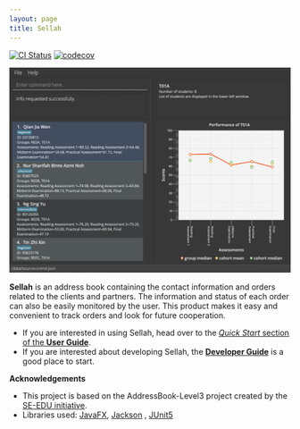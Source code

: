 ```yaml
---
layout: page
title: Sellah
---
```


[![CI Status](https://github.com/AY2122S1-CS2103T-T12-1/tp/workflows/Java%20CI/badge.svg)](https://github.com/AY2122S1-CS2103T-T12-1/tp/actions)
[![codecov](https://codecov.io/gh/AY2122S1-CS2103T-T12-1/tp/branch/master/graph/badge.svg?token=PHRUR4ICCB)](https://codecov.io/gh/AY2122S1-CS2103T-T12-1/tp)

![Ui](images/Ui.png)

**Sellah** is an address book containing the contact information and orders related to the clients and partners. The
information and status of each order can also be easily monitored by the user. This product makes it easy and convenient
to track orders and look for future cooperation.

* If you are interested in using Sellah, head over to the [_Quick Start_ section of the **User
  Guide**](UserGuide.html#quick-start).
* If you are interested about developing Sellah, the [**Developer Guide**](DeveloperGuide.html) is a good place to
  start.

**Acknowledgements**

* This project is based on the AddressBook-Level3 project created by the [SE-EDU initiative](https://se-education.org).
* Libraries used: [JavaFX](https://openjfx.io/), [Jackson](https://github.com/FasterXML/jackson)
  , [JUnit5](https://github.com/junit-team/junit5)
